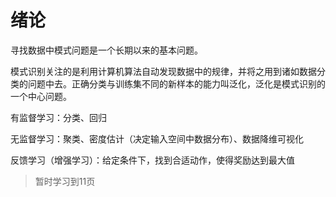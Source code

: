 # 绪论

寻找数据中模式问题是一个长期以来的基本问题。

模式识别关注的是利用计算机算法自动发现数据中的规律，并将之用到诸如数据分类的问题中去。正确分类与训练集不同的新样本的能力叫泛化，泛化是模式识别的一个中心问题。

有监督学习：分类、回归

无监督学习：聚类、密度估计（决定输入空间中数据分布）、数据降维可视化

反馈学习（增强学习）：给定条件下，找到合适动作，使得奖励达到最大值





> 暂时学习到11页



